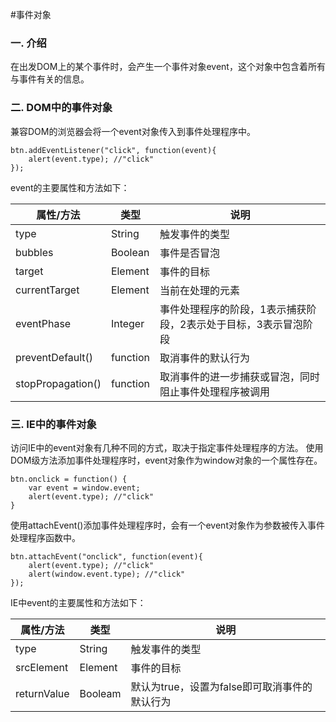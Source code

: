 #事件对象

### 一. 介绍
在出发DOM上的某个事件时，会产生一个事件对象event，这个对象中包含着所有与事件有关的信息。

### 二. DOM中的事件对象
兼容DOM的浏览器会将一个event对象传入到事件处理程序中。

    btn.addEventListener("click", function(event){
        alert(event.type); //"click"
    });
    
event的主要属性和方法如下：

属性/方法|类型|说明
---|---|---
type|String|触发事件的类型
bubbles|Boolean|事件是否冒泡
target|Element|事件的目标
currentTarget|Element|当前在处理的元素
eventPhase|Integer|事件处理程序的阶段，1表示捕获阶段，2表示处于目标，3表示冒泡阶段
preventDefault()|function|取消事件的默认行为
stopPropagation()|function|取消事件的进一步捕获或冒泡，同时阻止事件处理程序被调用
    
### 三. IE中的事件对象
访问IE中的event对象有几种不同的方式，取决于指定事件处理程序的方法。
使用DOM级方法添加事件处理程序时，event对象作为window对象的一个属性存在。

    btn.onclick = function() {
        var event = window.event;
        alert(event.type); //"click"
    }
    
使用attachEvent()添加事件处理程序时，会有一个event对象作为参数被传入事件处理程序函数中。

    btn.attachEvent("onclick", function(event){
        alert(event.type); //"click"
        alert(window.event.type); //"click"
    });
    
IE中event的主要属性和方法如下：

属性/方法|类型|说明
---|---|---
type|String|触发事件的类型
srcElement|Element|事件的目标
returnValue|Booleam|默认为true，设置为false即可取消事件的默认行为
